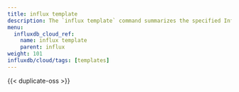 ```yaml
---
title: influx template
description: The `influx template` command summarizes the specified InfluxDB template.
menu:
  influxdb_cloud_ref:
    name: influx template
    parent: influx
weight: 101
influxdb/cloud/tags: [templates]
---
```


{{< duplicate-oss >}}
